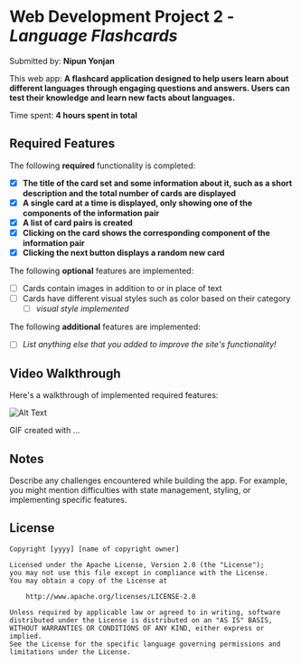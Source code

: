 # Web Development Project 2 - *Language Flashcards*

Submitted by: **Nipun Yonjan**

This web app: **A flashcard application designed to help users learn about different languages through engaging questions and answers. Users can test their knowledge and learn new facts about languages.**

Time spent: **4 hours spent in total**

## Required Features

The following **required** functionality is completed:

- [x] **The title of the card set and some information about it, such as a short description and the total number of cards are displayed**
- [x] **A single card at a time is displayed, only showing one of the components of the information pair**
- [x] **A list of card pairs is created**
- [x] **Clicking on the card shows the corresponding component of the information pair**
- [x] **Clicking the next button displays a random new card**

The following **optional** features are implemented:

- [ ] Cards contain images in addition to or in place of text
- [ ] Cards have different visual styles such as color based on their category
  - [ ] *visual style implemented*

The following **additional** features are implemented:

- [ ] *List anything else that you added to improve the site's functionality!*

## Video Walkthrough

Here's a walkthrough of implemented required features:

![Alt Text](https://imgur.com/a/IdWQr77)


GIF created with ...  
<!-- Recommended tools:
[Kap](https://getkap.co/) for macOS
[ScreenToGif](https://www.screentogif.com/) for Windows
[peek](https://github.com/phw/peek) for Linux. -->

## Notes

Describe any challenges encountered while building the app. For example, you might mention difficulties with state management, styling, or implementing specific features.

## License

    Copyright [yyyy] [name of copyright owner]

    Licensed under the Apache License, Version 2.0 (the "License");
    you may not use this file except in compliance with the License.
    You may obtain a copy of the License at

        http://www.apache.org/licenses/LICENSE-2.0

    Unless required by applicable law or agreed to in writing, software
    distributed under the License is distributed on an "AS IS" BASIS,
    WITHOUT WARRANTIES OR CONDITIONS OF ANY KIND, either express or implied.
    See the License for the specific language governing permissions and
    limitations under the License.

